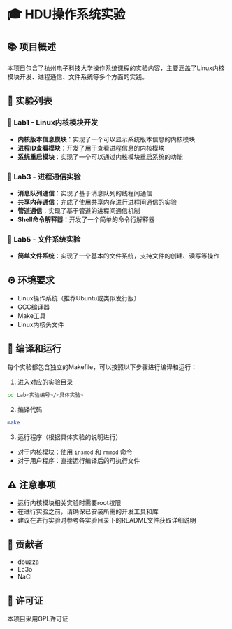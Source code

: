 # 🎓 HDU操作系统实验

## 📚 项目概述
本项目包含了杭州电子科技大学操作系统课程的实验内容，主要涵盖了Linux内核模块开发、进程通信、文件系统等多个方面的实践。

## 🧪 实验列表

### 🔧 Lab1 - Linux内核模块开发
- **内核版本信息模块**：实现了一个可以显示系统版本信息的内核模块
- **进程ID查看模块**：开发了用于查看进程信息的内核模块
- **系统重启模块**：实现了一个可以通过内核模块重启系统的功能

### 🔄 Lab3 - 进程通信实验
- **消息队列通信**：实现了基于消息队列的线程间通信
- **共享内存通信**：完成了使用共享内存进行进程间通信的实验
- **管道通信**：实现了基于管道的进程间通信机制
- **Shell命令解释器**：开发了一个简单的命令行解释器

### 📂 Lab5 - 文件系统实验
- **简单文件系统**：实现了一个基本的文件系统，支持文件的创建、读写等操作

## ⚙️ 环境要求
- Linux操作系统（推荐Ubuntu或类似发行版）
- GCC编译器
- Make工具
- Linux内核头文件

## 🚀 编译和运行
每个实验都包含独立的Makefile，可以按照以下步骤进行编译和运行：

1. 进入对应的实验目录
```bash
cd Lab<实验编号>/<具体实验>
```

2. 编译代码
```bash
make
```

3. 运行程序（根据具体实验的说明进行）
- 对于内核模块：使用 `insmod` 和 `rmmod` 命令
- 对于用户程序：直接运行编译后的可执行文件

## ⚠️ 注意事项
- 运行内核模块相关实验时需要root权限
- 在进行实验之前，请确保已安装所需的开发工具和库
- 建议在进行实验时参考各实验目录下的README文件获取详细说明

## 👥 贡献者
- douzza
- Ec3o
- NaCl

## 📄 许可证
本项目采用GPL许可证
